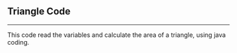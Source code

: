## Triangle Code
---

This code read the variables and calculate the area of a triangle, using java coding. 
